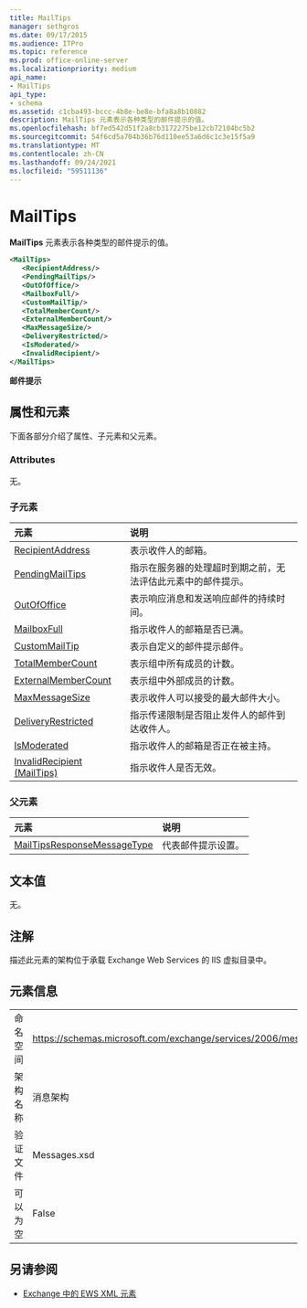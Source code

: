 ```yaml
---
title: MailTips
manager: sethgros
ms.date: 09/17/2015
ms.audience: ITPro
ms.topic: reference
ms.prod: office-online-server
ms.localizationpriority: medium
api_name:
- MailTips
api_type:
- schema
ms.assetid: c1cba493-bccc-4b8e-be8e-bfa8a8b10882
description: MailTips 元素表示各种类型的邮件提示的值。
ms.openlocfilehash: bf7ed542d51f2a8cb3172275be12cb72104bc5b2
ms.sourcegitcommit: 54f6cd5a704b36b76d110ee53a6d6c1c3e15f5a9
ms.translationtype: MT
ms.contentlocale: zh-CN
ms.lasthandoff: 09/24/2021
ms.locfileid: "59511136"
---
```

# <a name="mailtips"></a>MailTips

**MailTips** 元素表示各种类型的邮件提示的值。 
  
```XML
<MailTips>
   <RecipientAddress/>
   <PendingMailTips/>
   <OutOfOffice/>
   <MailboxFull/>
   <CustomMailTip/>
   <TotalMemberCount/>
   <ExternalMemberCount/>
   <MaxMessageSize/>
   <DeliveryRestricted/>
   <IsModerated/>
   <InvalidRecipient/>
</MailTips>
```

 **邮件提示**
## <a name="attributes-and-elements"></a>属性和元素

下面各部分介绍了属性、子元素和父元素。
  
### <a name="attributes"></a>Attributes

无。
  
### <a name="child-elements"></a>子元素

|**元素**|**说明**|
|:-----|:-----|
|[RecipientAddress](recipientaddress.md) <br/> |表示收件人的邮箱。  <br/> |
|[PendingMailTips](pendingmailtips.md) <br/> |指示在服务器的处理超时到期之前，无法评估此元素中的邮件提示。  <br/> |
|[OutOfOffice](outofoffice.md) <br/> |表示响应消息和发送响应邮件的持续时间。  <br/> |
|[MailboxFull](mailboxfull.md) <br/> |指示收件人的邮箱是否已满。  <br/> |
|[CustomMailTip](custommailtip.md) <br/> |表示自定义的邮件提示邮件。  <br/> |
|[TotalMemberCount](totalmembercount.md) <br/> |表示组中所有成员的计数。  <br/> |
|[ExternalMemberCount](externalmembercount.md) <br/> |表示组中外部成员的计数。  <br/> |
|[MaxMessageSize](maxmessagesize.md) <br/> |表示收件人可以接受的最大邮件大小。  <br/> |
|[DeliveryRestricted](deliveryrestricted.md) <br/> |指示传递限制是否阻止发件人的邮件到达收件人。  <br/> |
|[IsModerated](ismoderated.md) <br/> |指示收件人的邮箱是否正在被主持。  <br/> |
|[InvalidRecipient (MailTips)](invalidrecipient-mailtips.md) <br/> |指示收件人是否无效。  <br/> |
   
### <a name="parent-elements"></a>父元素

|**元素**|**说明**|
|:-----|:-----|
|[MailTipsResponseMessageType](mailtipsresponsemessagetype.md) <br/> |代表邮件提示设置。  <br/> |
   
## <a name="text-value"></a>文本值

无。
  
## <a name="remarks"></a>注解

描述此元素的架构位于承载 Exchange Web Services 的 IIS 虚拟目录中。
  
## <a name="element-information"></a>元素信息

|||
|:-----|:-----|
|命名空间  <br/> |https://schemas.microsoft.com/exchange/services/2006/messages  <br/> |
|架构名称  <br/> |消息架构  <br/> |
|验证文件  <br/> |Messages.xsd  <br/> |
|可以为空  <br/> |False  <br/> |
   
## <a name="see-also"></a>另请参阅



- [Exchange 中的 EWS XML 元素](ews-xml-elements-in-exchange.md)


